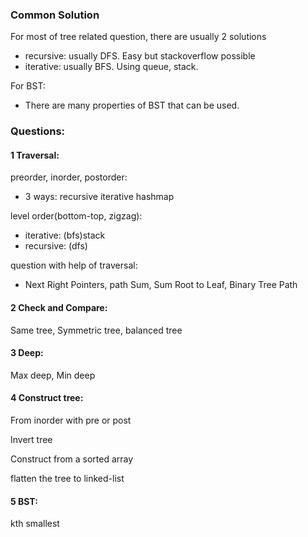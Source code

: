 ### Common Solution
For most of tree related  question, there are usually 2 solutions
- recursive: usually DFS. Easy but stackoverflow possible
- iterative: usually BFS. Using queue, stack.

For BST:
- There are many properties of BST that can be used.

### Questions:

#### 1 Traversal: 
preorder, inorder, postorder:
- 3 ways: recursive iterative hashmap  

level order(bottom-top, zigzag):
- iterative: (bfs)stack   
- recursive: (dfs)

question with help of traversal: 	
- Next Right Pointers, path Sum, Sum Root to Leaf, Binary Tree Path
	
#### 2 Check and Compare:
Same tree, Symmetric tree, balanced tree

#### 3 Deep:
Max deep, Min deep

#### 4 Construct tree:
From inorder with pre or post

Invert tree

Construct from a sorted array

flatten the tree to linked-list

#### 5 BST:
kth smallest 
	
